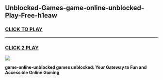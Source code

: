
## Unblocked-Games-game-online-unblocked-Play-Free-h1eaw
<h3>
<a href="https://premium76.site?title=game-online-unblocked&ref=18A">CLICK TO PLAY</a></h3>
<hr>

<h3>
<a href="https://premium76.site?title=game-online-unblocked&ref=18A">CLICK 2 PLAY</a>
  
</h3>

<a href="https://premium76.site?title=game-online-unblocked&ref=18A"><img src="https://clearcache.store/games.png"></a>


**game-online-unblocked games unblocked: Your Gateway to Fun and Accessible Online Gaming**
